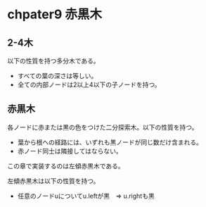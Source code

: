 # chpater9 赤黒木

## 2-4木

以下の性質を持つ多分木である。

- すべての葉の深さは等しい。
- 全ての内部ノードは2以上4以下の子ノードを持つ。

## 赤黒木

各ノードに赤または黒の色をつけた二分探索木。以下の性質を持つ。

- 葉から根への経路には、いずれも黒ノードが同じ数だけ含まれる。
- 赤ノード同士は隣接してはならない。

この章で実装するのは左傾赤黒木である。

左傾赤黒木は以下の性質を持つ。

- 任意のノードuについてu.leftが黒　=> u.rightも黒

